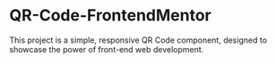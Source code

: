# QR-Code-FrontendMentor
 This project is a simple, responsive QR Code component, designed to showcase the power of front-end web development.
